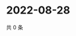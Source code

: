 # 2022-08-28

共 0 条

<!-- BEGIN WEIBO -->
<!-- 最后更新时间 Sun Aug 28 2022 22:14:47 GMT+0800 (China Standard Time) -->

<!-- END WEIBO -->
